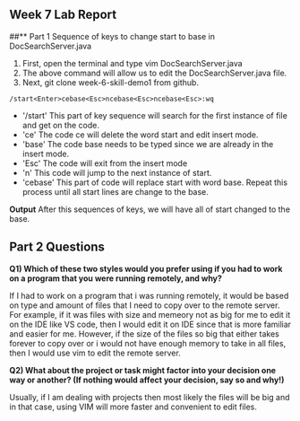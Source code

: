 ## **Week 7 Lab Report** ##

##** Part 1 Sequence of keys to change start to base in DocSearchServer.java

1. First, open the terminal and type vim DocSearchServer.java
2. The above command will allow us to edit the DocSearchServer.java file.
3. Next, git clone week-6-skill-demo1 from github.   


`/start<Enter>cebase<Esc>ncebase<Esc>ncebase<Esc>:wq`
- '/start<Enter>' This part of key sequence will search for the first instance of file and get on the code.
- 'ce' The code ce will delete the word start and edit insert mode.
- 'base' The code base needs to be typed since we are already in the insert mode.
- 'Esc' The code will exit from the insert mode
- 'n' This code will jump to the next instance of start.
- 'cebase<Esc>' This part of code will replace start with word base. Repeat this process until all start lines are change
  to the base.


**Output**
After this sequences of keys, we will have all of start changed to the base.


## **Part 2 Questions** ##

**Q1) Which of these two styles would you prefer using if you had to work on a program that you were running remotely, and why?**

If I had to work on a program that i was running remotely, it would be based on type and amount of files that I need to copy over to the remote server. For example, if it was files with size and memeory not as big for me to edit it on the IDE like VS code, then I would edit it on IDE since that is more familiar and easier for me. However, if the size of the files so big that either takes forever to copy over or i would not have enough memory to take in all files, then I would use vim to edit the remote server.

**Q2) What about the project or task might factor into your decision one way or another? (If nothing would affect your decision, say so and why!)**

Usually, if I am dealing with projects then most likely the files will be big and in that case, using VIM will more faster and convenient to edit files.
